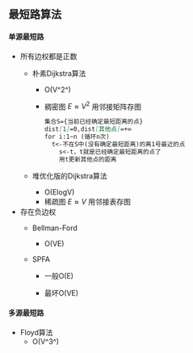 ## 最短路算法

#### 单源最短路 

+ 所有边权都是正数
  + 朴素Dijkstra算法 
  
    + O(V^2^) 
  
    + 稠密图 $E\approx V^2$ 用邻接矩阵存图
  
      ```markdown
      集合S={当前已经确定最短距离的点}
      dist[1]=0,dist[其他点]=+∞
      for i:1~n (循环n次)
      	t<-不在S中(没有确定最短距离)的离1号最近的点
          s<-t，t就是已经确定最短距离的点了
          用t更新其他点的距离
      ```
  
  + 堆优化版的Dijkstra算法 
  
    + O(ElogV) 
    + 稀疏图 $E\approx V$ 用邻接表存图
+ 存在负边权
  + Bellman-Ford 
  
    + O(VE)
  
  + SPFA 
  
    + 一般O(E) 
  
    + 最坏O(VE)
  
    

#### 多源最短路

+ Floyd算法 
  + O(V^3^)



